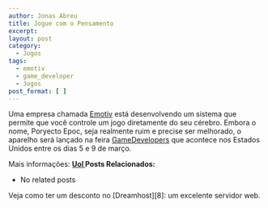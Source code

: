 ```yaml
---
author: Jonas Abreu
title: Jogue com o Pensamento
excerpt:
layout: post
category:
  - Jogos
tags:
  - emotiv
  - game_developer
  - Jogos
post_format: [ ]
---
```

Uma empresa chamada [Emotiv][1] está desenvolvendo um sistema que permite que você controle um jogo diretamente do seu cérebro. Embora o nome, Poryecto Epoc, seja realmente ruim e precise ser melhorado, o aparelho será lançado na feira [GameDevelopers][2] que acontece nos Estados Unidos entre os dias 5 e 9 de março.

Mais informações: **[Uol ][3]** 
**Posts Relacionados:** 
*   No related posts










Veja como ter um desconto no [Dreamhost][8]: um excelente servidor web.

 [1]: http://www.emotiv.com
 [2]: http://www.gdconf.com
 [3]: http://wnews.uol.com.br/site/techguru/ver.php?origem=1&idConteudo=1756





